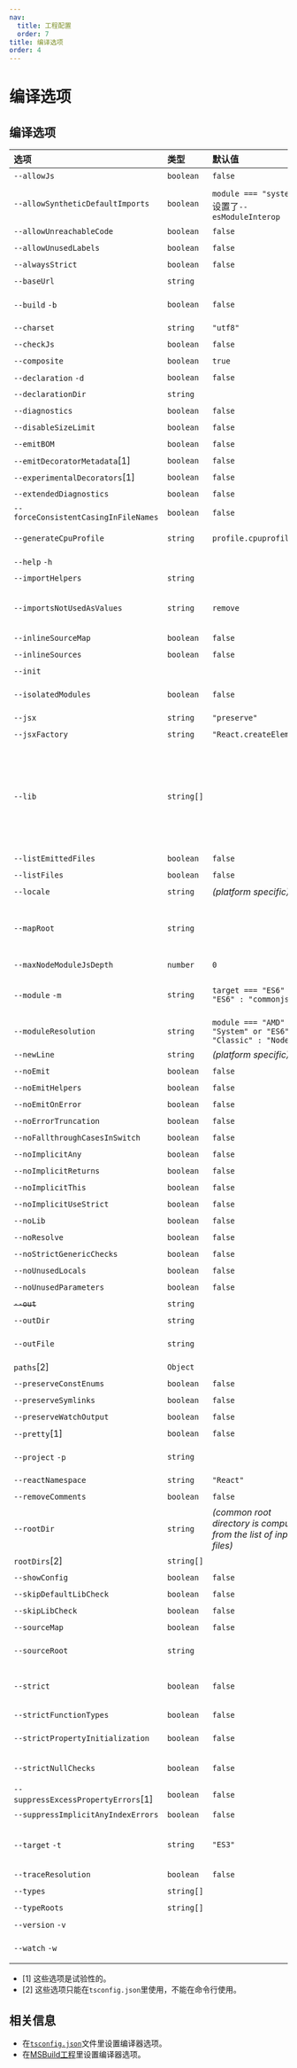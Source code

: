 ```yaml
---
nav:
  title: 工程配置
  order: 7
title: 编译选项
order: 4
---
```


# 编译选项

## 编译选项

| 选项 | 类型 | 默认值 | 描述 |
| :--- | :--- | :--- | :--- |
| `--allowJs` | `boolean` | `false` | 允许编译javascript文件。 |
| `--allowSyntheticDefaultImports` | `boolean` | `module === "system"`或设置了`--esModuleInterop` | 允许从没有设置默认导出的模块中默认导入。这并不影响代码的输出，仅为了类型检查。 |
| `--allowUnreachableCode` | `boolean` | `false` | 不报告执行不到的代码错误。 |
| `--allowUnusedLabels` | `boolean` | `false` | 不报告未使用的标签错误。 |
| `--alwaysStrict` | `boolean` | `false` | 以严格模式解析并为每个源文件生成`"use strict"`语句 |
| `--baseUrl` | `string` |  | 解析非相对模块名的基准目录。查看[模块解析文档](../handbook/module-resolution.md#base-url)了解详情。 |
| `--build` `-b` | `boolean` | `false` | 使用[Project References](project-references.md)来构建此工程及其依赖工程。注意这个标记与本页内其它标记不兼容。详情参考[这里](project-references.md) |
| `--charset` | `string` | `"utf8"` | 输入文件的字符集。 |
| `--checkJs` | `boolean` | `false` | 在.js文件中报告错误。与`--allowJs`配合使用。 |
| `--composite` | `boolean` | `true` | 确保TypeScript能够找到编译当前工程所需要的引用工程的输出位置。 |
| `--declaration` `-d` | `boolean` | `false` | 生成相应的`.d.ts`文件。 |
| `--declarationDir` | `string` |  | 生成声明文件的输出路径。 |
| `--diagnostics` | `boolean` | `false` | 显示诊断信息。 |
| `--disableSizeLimit` | `boolean` | `false` | 禁用JavaScript工程体积大小的限制 |
| `--emitBOM` | `boolean` | `false` | 在输出文件的开头加入BOM头（UTF-8 Byte Order Mark）。 |
| `--emitDecoratorMetadata`\[1\] | `boolean` | `false` | 给源码里的装饰器声明加上设计类型元数据。查看[issue \#2577](https://github.com/Microsoft/TypeScript/issues/2577)了解更多信息。 |
| `--experimentalDecorators`\[1\] | `boolean` | `false` | 启用实验性的ES装饰器。 |
| `--extendedDiagnostics` | `boolean` | `false` | 显示详细的诊段信息。 |
| `--forceConsistentCasingInFileNames` | `boolean` | `false` | 禁止对同一个文件的不一致的引用。 |
| `--generateCpuProfile` | `string` | `profile.cpuprofile` | 在指定目录生成CPU资源使用报告。若传入的是已创建的目录名，将在此目录下生成以时间戳命名的报告。 |
| `--help` `-h` |  |  | 打印帮助信息。 |
| `--importHelpers` | `string` |  | 从[`tslib`](https://www.npmjs.com/package/tslib)导入辅助工具函数（比如`__extends`，`__rest`等） |
| `--importsNotUsedAsValues` | `string`  | `remove` | 用于设置针对于类型导入的代码生成和代码检查的行为。`"remove"`和`"preserve"`设置了是否对未使用的导入了模块副作用的导入语句生成相关代码，`"error"`则强制要求只用作类型的模块导入必须使用`import type`语句。
| `--inlineSourceMap` | `boolean` | `false` | 生成单个sourcemaps文件，而不是将每sourcemaps生成不同的文件。 |
| `--inlineSources` | `boolean` | `false` | 将代码与sourcemaps生成到一个文件中，要求同时设置了`--inlineSourceMap`或`--sourceMap`属性。 |
| `--init` |  |  | 初始化TypeScript项目并创建一个`tsconfig.json`文件。 |
| `--isolatedModules` | `boolean` | `false` | 执行额外检查以确保单独编译（如[`transpileModule`](https://github.com/Microsoft/TypeScript/wiki/Using-the-Compiler-API#a-simple-transform-function)或[@babel/plugin-transform-typescript](https://babeljs.io/docs/en/babel-plugin-transform-typescript)）是安全的。 |
| `--jsx` | `string` | `"preserve"` | 在`.tsx`文件里支持JSX：`"react"`或`"preserve"`或`"react-native"`。查看[JSX](../handbook/jsx.md)。 |
| `--jsxFactory` | `string` | `"React.createElement"` | 指定生成目标为react JSX时，使用的JSX工厂函数，比如`React.createElement`或`h`。 |
| `--lib` | `string[]` |  | 编译过程中需要引入的库文件的列表。 可能的值为：   ► `ES5`  ► `ES6`  ► `ES2015`  ► `ES7`  ► `ES2016`  ► `ES2017`   ► `ES2018`  ► `ESNext`  ► `DOM`  ► `DOM.Iterable`  ► `WebWorker`  ► `ScriptHost`  ► `ES2015.Core`  ► `ES2015.Collection`  ► `ES2015.Generator`  ► `ES2015.Iterable`  ► `ES2015.Promise`  ► `ES2015.Proxy`  ► `ES2015.Reflect`  ► `ES2015.Symbol`  ► `ES2015.Symbol.WellKnown`  ► `ES2016.Array.Include`  ► `ES2017.object`  ► `ES2017.Intl`  ► `ES2017.SharedMemory`  ► `ES2017.String`  ► `ES2017.TypedArrays`  ► `ES2018.Intl`  ► `ES2018.Promise`  ► `ES2018.RegExp`  ► `ESNext.AsyncIterable`  ► `ESNext.Array`  ► `ESNext.Intl`  ► `ESNext.Symbol`    注意：如果`--lib`没有指定默认注入的库的列表。默认注入的库为：  ► 针对于`--target ES5`：`DOM，ES5，ScriptHost`   ► 针对于`--target ES6`：`DOM，ES6，DOM.Iterable，ScriptHost` |
| `--listEmittedFiles` | `boolean` | `false` | 打印出编译后生成文件的名字。 |
| `--listFiles` | `boolean` | `false` | 编译过程中打印文件名。 |
| `--locale` | `string` | _\(platform specific\)_ | 显示错误信息时使用的语言，比如：en-us。 |
| `--mapRoot` | `string` |  | 为调试器指定指定sourcemap文件的路径，而不是使用生成时的路径。当`.map`文件是在运行时指定的，并不同于`js`文件的地址时使用这个标记。指定的路径会嵌入到`sourceMap`里告诉调试器到哪里去找它们。使用此标识并不会新创建指定目录并生成map文件在指定路径下。而是增加一个构建后的步骤，把相应文件移动到指定路径下。 |
| `--maxNodeModuleJsDepth` | `number` | `0` | node\_modules依赖的最大搜索深度并加载JavaScript文件。仅适用于`--allowJs`。 |
| `--module` `-m` | `string` | `target === "ES6" ? "ES6" : "commonjs"` | 指定生成哪个模块系统代码：`"None"`，`"CommonJS"`，`"AMD"`，`"System"`，`"UMD"`，`"ES6"`或`"ES2015"`。 ► 只有`"AMD"`和`"System"`能和`--outFile`一起使用。 ►`"ES6"`和`"ES2015"`可使用在目标输出为`"ES5"`或更低的情况下。 |
| `--moduleResolution` | `string` | `module === "AMD" or "System" or "ES6" ? "Classic" : "Node"` | 决定如何处理模块。或者是`"Node"`对于Node.js/io.js，或者是`"Classic"`（默认）。查看[模块解析](../handbook/module-resolution.md)了解详情。 |
| `--newLine` | `string` | _\(platform specific\)_ | 当生成文件时指定行结束符：`"crlf"`（windows）或`"lf"`（unix）。 |
| `--noEmit` | `boolean` | `false` | 不生成输出文件。 |
| `--noEmitHelpers` | `boolean` | `false` | 不在输出文件中生成用户自定义的帮助函数代码，如`__extends`。 |
| `--noEmitOnError` | `boolean` | `false` | 报错时不生成输出文件。 |
| `--noErrorTruncation` | `boolean` | `false` | 不截短错误消息。 |
| `--noFallthroughCasesInSwitch` | `boolean` | `false` | 报告switch语句的fallthrough错误。（即，不允许switch的case语句贯穿） |
| `--noImplicitAny` | `boolean` | `false` | 在表达式和声明上有隐含的`any`类型时报错。 |
| `--noImplicitReturns` | `boolean` | `false` | 不是函数的所有返回路径都有返回值时报错。 |
| `--noImplicitThis` | `boolean` | `false` | 当`this`表达式的值为`any`类型的时候，生成一个错误。 |
| `--noImplicitUseStrict` | `boolean` | `false` | 模块输出中不包含`"use strict"`指令。 |
| `--noLib` | `boolean` | `false` | 不包含默认的库文件（`lib.d.ts`）。 |
| `--noResolve` | `boolean` | `false` | 不把```/// <reference``>```或模块导入的文件加到编译文件列表。 |
| `--noStrictGenericChecks` | `boolean` | `false` | 禁用在函数类型里对泛型签名进行严格检查。 |
| `--noUnusedLocals` | `boolean` | `false` | 若有未使用的局部变量则抛错。 |
| `--noUnusedParameters` | `boolean` | `false` | 若有未使用的参数则抛错。 |
| ~~`--out`~~ | `string` |  | 弃用。使用 `--outFile` 代替。 |
| `--outDir` | `string` |  | 重定向输出目录。 |
| `--outFile` | `string` |  | 将输出文件合并为一个文件。合并的顺序是根据传入编译器的文件顺序和```///<reference``>```和`import`的文件顺序决定的。查看输出文件顺序文档[了解详情](https://github.com/Microsoft/TypeScript/wiki/FAQ#how-do-i-control-file-ordering-in-combined-output---out-)。 |
| `paths`\[2\] | `Object` |  | 模块名到基于`baseUrl`的路径映射的列表。查看[模块解析文档](../handbook/module-resolution.md#path-mapping)了解详情。 |
| `--preserveConstEnums` | `boolean` | `false` | 保留`const`和`enum`声明。查看[const enums documentation](https://github.com/Microsoft/TypeScript/blob/master/doc/spec.md#94-constant-enum-declarations)了解详情。 |
| `--preserveSymlinks` | `boolean` | `false` | 不把符号链接解析为其真实路径；将符号链接文件视为真正的文件。 |
| `--preserveWatchOutput` | `boolean` | `false` | 保留watch模式下过时的控制台输出。 |
| `--pretty`\[1\] | `boolean` | `false` | 给错误和消息设置样式，使用颜色和上下文。 |
| `--project` `-p` | `string` |  | 编译指定目录下的项目。这个目录应该包含一个`tsconfig.json`文件来管理编译。查看[tsconfig.json](tsconfig.json.md)文档了解更多信息。 |
| `--reactNamespace` | `string` | `"React"` | 当目标为生成`"react"` JSX时，指定`createElement`和`__spread`的调用对象 |
| `--removeComments` | `boolean` | `false` | 删除所有注释，除了以`/!*`开头的版权信息。 |
| `--rootDir` | `string` | _\(common root directory is computed from the list of input files\)_ | 仅用来控制输出的目录结构`--outDir`。 |
| `rootDirs`\[2\] | `string[]` |  | 根（root）文件夹列表，表示运行时组合工程结构的内容。查看[模块解析文档](../handbook/module-resolution.md#virtual-directories-with-rootdirs)了解详情。 |
| `--showConfig` | `boolean` | `false` | 不真正执行build，而是显示build使用的配置文件信息。 |
| `--skipDefaultLibCheck` | `boolean` | `false` | 忽略[库的默认声明文件](../handbook/triple-slash-directives.md#-reference-no-default-libtrue)的类型检查。 |
| `--skipLibCheck` | `boolean` | `false` | 忽略所有的声明文件（`*.d.ts`）的类型检查。 |
| `--sourceMap` | `boolean` | `false` | 生成相应的`.map`文件。 |
| `--sourceRoot` | `string` |  | 指定TypeScript源文件的路径，以便调试器定位。当TypeScript文件的位置是在运行时指定时使用此标记。路径信息会被加到`sourceMap`里。 |
| `--strict` | `boolean` | `false` | 启用所有严格检查选项。  包含`--noImplicitAny`, `--noImplicitThis`, `--alwaysStrict`, `--strictBindCallApply`, `--strictNullChecks`, `--strictFunctionTypes`和`--strictPropertyInitialization`. |
| `--strictFunctionTypes` | `boolean` | `false` | 禁用函数参数双向协变检查。 |
| `--strictPropertyInitialization` | `boolean` | `false` | 确保类的非`undefined`属性已经在构造函数里初始化。若要令此选项生效，需要同时启用`--strictNullChecks`。 |
| `--strictNullChecks` | `boolean` | `false` | 在严格的`null`检查模式下，`null`和`undefined`值不包含在任何类型里，只允许用它们自己和`any`来赋值（有个例外，`undefined`可以赋值到`void`）。 |
| `--suppressExcessPropertyErrors`\[1\] | `boolean` | `false` | 阻止对对象字面量的额外属性检查。 |
| `--suppressImplicitAnyIndexErrors` | `boolean` | `false` | 阻止`--noImplicitAny`对缺少索引签名的索引对象报错。查看[issue \#1232](https://github.com/Microsoft/TypeScript/issues/1232#issuecomment-64510362)了解详情。 |
| `--target` `-t` | `string` | `"ES3"` | 指定ECMAScript目标版本`"ES3"`（默认），`"ES5"`，`"ES6"`/`"ES2015"`，`"ES2016"`，`"ES2017"`，`"ES2018"`，`"ES2019"`，`"ES2020"`或`"ESNext"`。   注意：`"ESNext"`最新的生成目标列表为[ES proposed features](https://github.com/tc39/proposals) |
| `--traceResolution` | `boolean` | `false` | 生成模块解析日志信息 |
| `--types` | `string[]` |  | 要包含的类型声明文件名列表。查看[@types，--typeRoots和--types](tsconfig.json.md#types-typeroots-and-types)章节了解详细信息。 |
| `--typeRoots` | `string[]` |  | 要包含的类型声明文件路径列表。查看[@types，--typeRoots和--types](tsconfig.json.md#types-typeroots-and-types)章节了解详细信息。 |
| `--version` `-v` |  |  | 打印编译器版本号。 |
| `--watch` `-w` |  |  | 在监视模式下运行编译器。会监视输出文件，在它们改变时重新编译。监视文件和目录的具体实现可以通过环境变量进行配置。详情请看[配置 Watch](configuring-watch.md)。 |

* \[1\] 这些选项是试验性的。
* \[2\] 这些选项只能在`tsconfig.json`里使用，不能在命令行使用。

## 相关信息

* 在[`tsconfig.json`](tsconfig.json.md)文件里设置编译器选项。
* 在[MSBuild工程](compiler-options-in-msbuild.md)里设置编译器选项。

